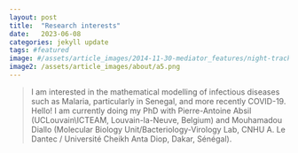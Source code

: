 ```yaml
---
layout: post
title:  "Research interests"
date:   2023-06-08 
categories: jekyll update
tags: #featured
image: #/assets/article_images/2014-11-30-mediator_features/night-track.JPG
image2: /assets/article_images/about/a5.png
---
```




>I am interested in the mathematical modelling of infectious diseases such as Malaria, particularly in Senegal, and more recently COVID-19.
>Hello! I am currently doing my PhD with Pierre-Antoine Absil (UCLouvain\ICTEAM, Louvain-la-Neuve, Belgium) and Mouhamadou Diallo (Molecular Biology Unit/Bacteriology-Virology Lab, CNHU A. Le Dantec / Université Cheikh Anta Diop, Dakar, Sénégal).


